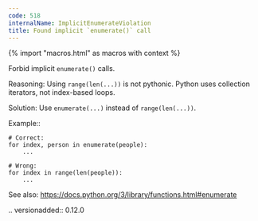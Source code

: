 ```yaml
---
code: 518
internalName: ImplicitEnumerateViolation
title: Found implicit `enumerate()` call
---
```


{% import "macros.html" as macros with context %}


Forbid implicit ``enumerate()`` calls.

Reasoning:
    Using ``range(len(...))`` is not pythonic.
    Python uses collection iterators, not index-based loops.

Solution:
    Use ``enumerate(...)`` instead of ``range(len(...))``.

Example::

    # Correct:
    for index, person in enumerate(people):
        ...

    # Wrong:
    for index in range(len(people)):
        ...

See also:
    https://docs.python.org/3/library/functions.html#enumerate

.. versionadded:: 0.12.0